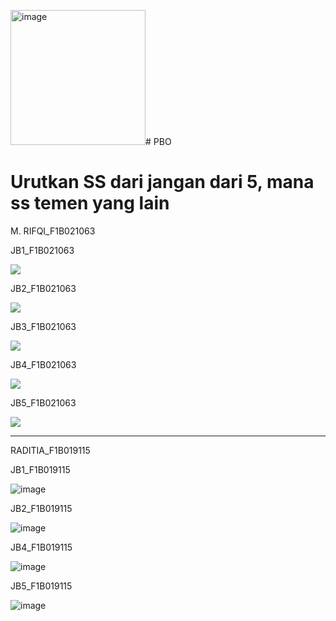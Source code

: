 <img width="216" alt="image" src="https://github.com/Macchyy/PRAK-PBO-KLP6/assets/148021980/11be7303-75e7-44a4-b545-4977354eefc3"># PBO
<h1>Urutkan SS dari jangan dari 5, mana ss temen yang lain</h1>  

<p>M. RIFQI_F1B021063</p>
<p>JB1_F1B021063</p> 
<img src="https://github.com/Macchyy/PBO/assets/148258930/587c65ec-b62f-4879-a40d-8b0ac5816c1b">
<p>JB2_F1B021063</p>
<img src="https://github.com/Macchyy/PBO/assets/148258930/1b0f8064-9df5-4332-bd28-26ab8e97622f">
<p>JB3_F1B021063</p>
<img src="https://github.com/Macchyy/PBO/assets/148258930/e1dfa5ec-c6b0-4797-90cd-af4b3f02ad65">
<p>JB4_F1B021063</p>
<img src="https://github.com/Macchyy/PBO/assets/148258930/8adf14f6-72b7-4716-8bfb-68a97e5b4c14">
<p>JB5_F1B021063</p>
<img src="https://github.com/Macchyy/PBO/assets/148258930/7d9a5b21-956d-40cb-8e04-858c5d6fde67">

*****************************************************************************************************
<p>RADITIA_F1B019115</p>
<p>JB1_F1B019115</p> 
<img  alt="image" src="https://github.com/Macchyy/PRAK-PBO-KLP6/assets/148021980/c5e8aaa1-a556-472c-881e-adcde9d9a5fb">
<p>JB2_F1B019115</p> 
<img  alt="image" src="https://github.com/Macchyy/PRAK-PBO-KLP6/assets/148021980/af44e726-9b91-45f3-abbf-d9460c1b50af">
<p>JB4_F1B019115</p> 
<img  alt="image" src="https://github.com/Macchyy/PRAK-PBO-KLP6/assets/148021980/07d07c02-92ac-4fdf-9116-2e9765e2ef6c">
<p>JB5_F1B019115</p> 
<img  alt="image" src="https://github.com/Macchyy/PRAK-PBO-KLP6/assets/148021980/c001af15-a96e-40d3-96f6-94a726fa83c4">

